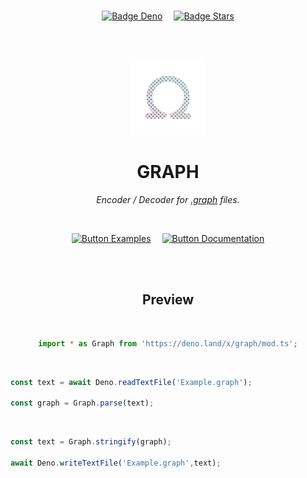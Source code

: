 
<br>

<div align = center>

[![Badge Deno]][Deno]   
[![Badge Stars]][#]

<br>
<br>

<img
    src = 'Assets/Logo.png'
    width = 120
/>

# GRAPH

*Encoder / Decoder for [.graph] files.*

<br>

[![Button Examples]][Examples]   
[![Button Documentation]][Documentation]

<br>
<br>

## Preview

<br>

```JavaScript
import * as Graph from 'https://deno.land/x/graph/mod.ts';
```

</div>

<br>

```JavaScript
const text = await Deno.readTextFile('Example.graph');

const graph = Graph.parse(text);
```

<br>

```JavaScript
const text = Graph.stringify(graph);

await Deno.writeTextFile('Example.graph',text);
```

<br>


<!----------------------------------------------------------------------------->

[Documentation]: Documentation
[Examples]: Examples
[License]: LICENSE
[#]: #

[.graph]: https://github.com/temper-studios/graph-file-format
[Deno]: https://deno.land/x/graph


<!---------------------------------[ Badges ]---------------------------------->

[Badge License]: https://img.shields.io/badge/License-AGPL3-015d93.svg?style=for-the-badge&labelColor=blue
[Badge Stars]: https://img.shields.io/github/stars/OmegaTools/GRAPH?style=for-the-badge&logoColor=white&logo=Trustpilot&labelColor=FF66AA&color=cf538b
[Badge Deno]: https://img.shields.io/badge/-Deno-58a341?style=for-the-badge&logoColor=white&logo=Deno&labelColor=64bc4b


<!---------------------------------[ Buttons ]--------------------------------->

[Button Documentation]: https://img.shields.io/badge/Documentation-04ACE6?style=for-the-badge&logoColor=white&logo=BookStack
[Button Examples]: https://img.shields.io/badge/Examples-64BC4B?style=for-the-badge&logoColor=white&logo=GitBook
